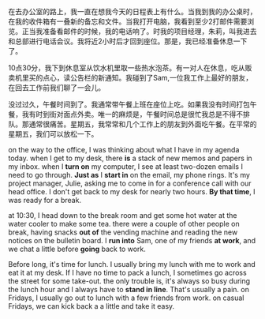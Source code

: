 在去办公室的路上，我一直在想我今天的日程表上有什么。当我到我的办公桌时，在我的收件箱有一叠新的备忘和文件。当我打开电脑，我看到至少2打邮件需要浏览。正当我准备看邮件的时候，我的电话响了。时我的项目经理，朱莉，叫我进去和总部进行电话会议。我将近2小时后才回到座位。那是，我已经准备休息一下了。

10点30分，我下到休息室从饮水机里取一些热水泡茶。有一对人在休息，吃从贩卖机里买的点心，读公告栏的新通知。我碰到了Sam,一位我工作上最好的朋友，在回去工作前我们聊了一会儿。

没过过久，午餐时间到了。我通常带午餐上班在座位上吃。如果我没有时间打包午餐，我有时到街对面点外卖。唯一的麻烦是，午餐时间总是很忙我总是不得不排队。那通常很痛苦。星期五，我常常和几个工作上的朋友到外面吃午餐。在平常的星期五，我们可以放松一下。

on the way to the office, I was thinking about what I have in my agenda today. when I get to my desk, there **is** a stack of new memos and papers in my inbox. when I **turn on** my computer, I see at least two-dozen emails I need to go through. **Just as** I **start in** on the email, my phone rings. It's my project manager, Julie, asking me to come in for a conference call with our head office. I don't get back to my desk for nearly two hours. **By that time**, I was ready for a break.

at 10:30, I head down to the break room and get some hot water at the water cooler to make some tea. there were a couple of other people on break, having snacks **out of** the vending machine and reading the new notices on the bulletin board. I **run into** Sam, one of my friends **at work**, and we chat a little before **going** back to work.

Before long, it's time for lunch. I usually bring my lunch with me to work and eat it at my desk. If I have no time to pack a lunch, I sometimes go across the street for some take-out. the only trouble is, it's always so busy during the lunch hour and I always have to **stand in line**. That's usually a pain. on Fridays, I usually go out to lunch with a few friends from work. on casual Fridays, we can kick back a a little and take it easy.